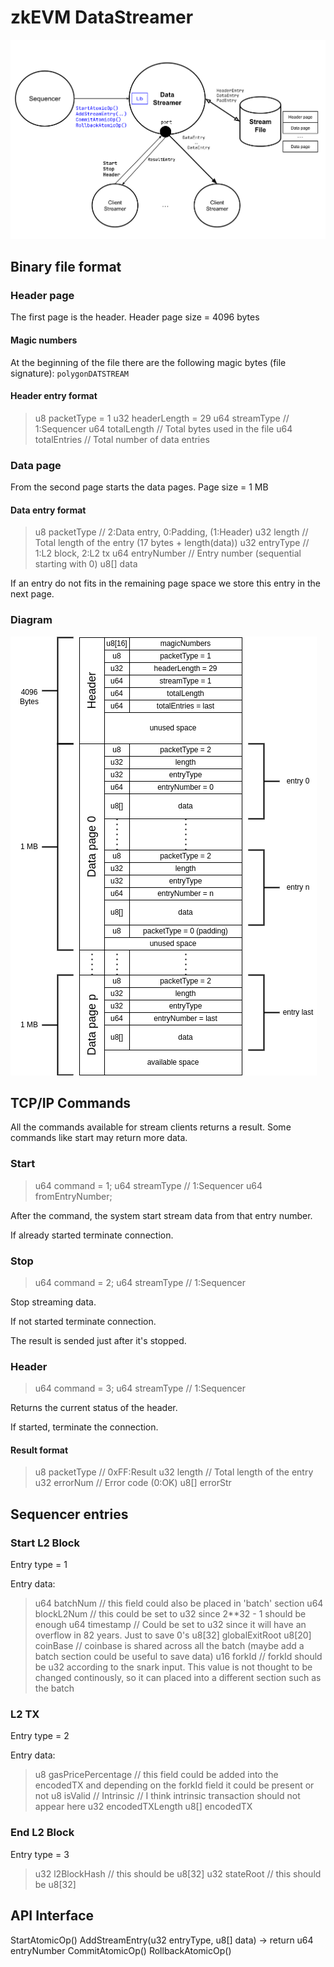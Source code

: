 # zkEVM DataStreamer

![zkEVM DataSreamer diagram](doc/data-streamer.png)

## Binary file format

### Header page

The first page is the header.
Header page size = 4096 bytes

#### Magic numbers
At the beginning of the file there are the following magic bytes (file signature): `polygonDATSTREAM`

#### Header entry format

>u8 packetType = 1
>u32 headerLength = 29
>u64 streamType // 1:Sequencer
>u64 totalLength // Total bytes used in the file
>u64 totalEntries // Total number of data entries

### Data page

From the second page starts the data pages.
Page size = 1 MB

#### Data entry format
>u8 packetType // 2:Data entry, 0:Padding, (1:Header)
>u32 length // Total length of the entry (17 bytes + length(data))
>u32 entryType // 1:L2 block, 2:L2 tx
>u64 entryNumber // Entry number (sequential starting with 0)
>u8[] data

If an entry do not fits in the remaining page space we store this entry in the next page.

### Diagram

![Alt](doc/data-streamer-bin-file.drawio.png)

## TCP/IP Commands

All the commands available for stream clients returns a result.
Some commands like start may return more data.

### Start

>u64 command = 1;
>u64 streamType // 1:Sequencer
>u64 fromEntryNumber;

After the command, the system start stream data from that entry number.

If already started terminate connection.

### Stop

>u64 command = 2;
>u64 streamType // 1:Sequencer

Stop streaming data.

If not started terminate connection.

The result is sended just after it's stopped.

### Header

>u64 command = 3;
>u64 streamType // 1:Sequencer

Returns the current status of the header.

If started, terminate the connection.

#### Result format

>u8 packetType // 0xFF:Result
>u32 length // Total length of the entry
>u32 errorNum // Error code (0:OK)
>u8[] errorStr

## Sequencer entries

### Start L2 Block

Entry type = 1

Entry data:
>u64 batchNum  // this field could also be placed in 'batch' section
>u64 blockL2Num // this could be set to u32 since 2**32 - 1 should be enough
>u64 timestamp  // Could be set to u32 since it will have an overflow in 82 years. Just to save 0's
>u8[32] globalExitRoot
>u8[20] coinBase // coinbase is shared across all the batch (maybe add a batch section could be useful to save data)
>u16 forkId // forkId should be u32 according to the snark input. This value is not thought to be changed continously, so it can placed into a different section such as the batch

### L2 TX

Entry type = 2

Entry data:
>u8   gasPricePercentage  // this field could be added into the encodedTX and depending on the forkId field it could be present or not
>u8   isValid  // Intrinsic   // I think intrinsic transaction should not appear here
>u32  encodedTXLength
>u8[] encodedTX

### End L2 Block

Entry type = 3
>u32  l2BlockHash // this should be u8[32]
>u32  stateRoot // this should be u8[32]

## API Interface

StartAtomicOp()
AddStreamEntry(u32 entryType, u8[] data) -> return u64 entryNumber
CommitAtomicOp()
RollbackAtomicOp()
